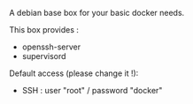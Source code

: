 A debian base box for your basic docker needs.

This box provides :

* openssh-server
* supervisord

Default access (please change it !):
* SSH : user "root" / password "docker"

